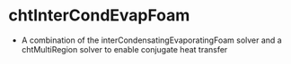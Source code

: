 # chtInterCondEvapFoam
* A combination of the interCondensatingEvaporatingFoam solver and a chtMultiRegion solver to enable conjugate heat transfer
